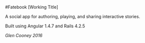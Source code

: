 #Fatebook [Working Title]

A social app for authoring, playing, and sharing interactive stories.

Built using Angular 1.4.7 and Rails 4.2.5


*Glen Cooney 2016*